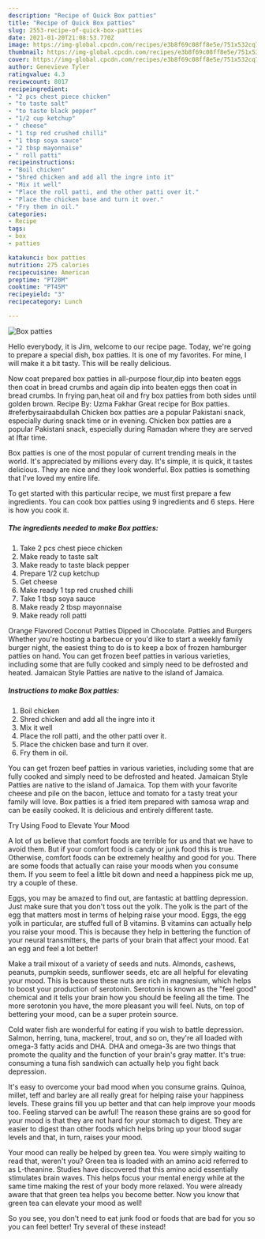```yaml
---
description: "Recipe of Quick Box patties"
title: "Recipe of Quick Box patties"
slug: 2553-recipe-of-quick-box-patties
date: 2021-01-20T21:08:53.770Z
image: https://img-global.cpcdn.com/recipes/e3b8f69c08ff8e5e/751x532cq70/box-patties-recipe-main-photo.jpg
thumbnail: https://img-global.cpcdn.com/recipes/e3b8f69c08ff8e5e/751x532cq70/box-patties-recipe-main-photo.jpg
cover: https://img-global.cpcdn.com/recipes/e3b8f69c08ff8e5e/751x532cq70/box-patties-recipe-main-photo.jpg
author: Genevieve Tyler
ratingvalue: 4.3
reviewcount: 8017
recipeingredient:
- "2 pcs chest piece chicken"
- "to taste salt"
- "to taste black pepper"
- "1/2 cup ketchup"
- " cheese"
- "1 tsp red crushed chilli"
- "1 tbsp soya sauce"
- "2 tbsp mayonnaise"
- " roll patti"
recipeinstructions:
- "Boil chicken"
- "Shred chicken and add all the ingre into it"
- "Mix it well"
- "Place the roll patti, and the other patti over it."
- "Place the chicken base and turn it over."
- "Fry them in oil."
categories:
- Recipe
tags:
- box
- patties

katakunci: box patties 
nutrition: 275 calories
recipecuisine: American
preptime: "PT20M"
cooktime: "PT45M"
recipeyield: "3"
recipecategory: Lunch

---
```



![Box patties](https://img-global.cpcdn.com/recipes/e3b8f69c08ff8e5e/751x532cq70/box-patties-recipe-main-photo.jpg)

Hello everybody, it is Jim, welcome to our recipe page. Today, we're going to prepare a special dish, box patties. It is one of my favorites. For mine, I will make it a bit tasty. This will be really delicious.

Now coat prepared box patties in all-purpose flour,dip into beaten eggs then coat in bread crumbs and again dip into beaten eggs then coat in bread crumbs. In frying pan,heat oil and fry box patties from both sides until golden brown. Recipe By: Uzma Fakhar Great recipe for Box patties. #referbysairaabdullah Chicken box patties are a popular Pakistani snack, especially during snack time or in evening. Chicken box patties are a popular Pakistani snack, especially during Ramadan where they are served at Iftar time.

Box patties is one of the most popular of current trending meals in the world. It's appreciated by millions every day. It's simple, it is quick, it tastes delicious. They are nice and they look wonderful. Box patties is something that I've loved my entire life.


To get started with this particular recipe, we must first prepare a few ingredients. You can cook box patties using 9 ingredients and 6 steps. Here is how you cook it.

<!--inarticleads1-->

##### The ingredients needed to make Box patties:

1. Take 2 pcs chest piece chicken
1. Make ready to taste salt
1. Make ready to taste black pepper
1. Prepare 1/2 cup ketchup
1. Get  cheese
1. Make ready 1 tsp red crushed chilli
1. Take 1 tbsp soya sauce
1. Make ready 2 tbsp mayonnaise
1. Make ready  roll patti


Orange Flavored Coconut Patties Dipped in Chocolate. Patties and Burgers Whether you&#39;re hosting a barbecue or you&#39;d like to start a weekly family burger night, the easiest thing to do is to keep a box of frozen hamburger patties on hand. You can get frozen beef patties in various varieties, including some that are fully cooked and simply need to be defrosted and heated. Jamaican Style Patties are native to the island of Jamaica. 

<!--inarticleads2-->

##### Instructions to make Box patties:

1. Boil chicken
1. Shred chicken and add all the ingre into it
1. Mix it well
1. Place the roll patti, and the other patti over it.
1. Place the chicken base and turn it over.
1. Fry them in oil.


You can get frozen beef patties in various varieties, including some that are fully cooked and simply need to be defrosted and heated. Jamaican Style Patties are native to the island of Jamaica. Top them with your favorite cheese and pile on the bacon, lettuce and tomato for a tasty treat your family will love. Box patties is a fried item prepared with samosa wrap and can be easily cooked. It is delicious and entirely different taste. 

Try Using Food to Elevate Your Mood


A lot of us believe that comfort foods are terrible for us and that we have to avoid them. But if your comfort food is candy or junk food this is true. Otherwise, comfort foods can be extremely healthy and good for you. There are some foods that actually can raise your moods when you consume them. If you seem to feel a little bit down and need a happiness pick me up, try a couple of these.

Eggs, you may be amazed to find out, are fantastic at battling depression. Just make sure that you don't toss out the yolk. The yolk is the part of the egg that matters most in terms of helping raise your mood. Eggs, the egg yolk in particular, are stuffed full of B vitamins. B vitamins can actually help you raise your mood. This is because they help in bettering the function of your neural transmitters, the parts of your brain that affect your mood. Eat an egg and feel a lot better!

Make a trail mixout of a variety of seeds and nuts. Almonds, cashews, peanuts, pumpkin seeds, sunflower seeds, etc are all helpful for elevating your mood. This is because these nuts are rich in magnesium, which helps to boost your production of serotonin. Serotonin is known as the "feel good" chemical and it tells your brain how you should be feeling all the time. The more serotonin you have, the more pleasant you will feel. Nuts, on top of bettering your mood, can be a super protein source.

Cold water fish are wonderful for eating if you wish to battle depression. Salmon, herring, tuna, mackerel, trout, and so on, they're all loaded with omega-3 fatty acids and DHA. DHA and omega-3s are two things that promote the quality and the function of your brain's gray matter. It's true: consuming a tuna fish sandwich can actually help you fight back depression. 

It's easy to overcome your bad mood when you consume grains. Quinoa, millet, teff and barley are all really great for helping raise your happiness levels. These grains fill you up better and that can help improve your moods too. Feeling starved can be awful! The reason these grains are so good for your mood is that they are not hard for your stomach to digest. They are easier to digest than other foods which helps bring up your blood sugar levels and that, in turn, raises your mood.

Your mood can really be helped by green tea. You were simply waiting to read that, weren't you? Green tea is loaded with an amino acid referred to as L-theanine. Studies have discovered that this amino acid essentially stimulates brain waves. This helps focus your mental energy while at the same time making the rest of your body more relaxed. You were already aware that that green tea helps you become better. Now you know that green tea can elevate your mood as well!

So you see, you don't need to eat junk food or foods that are bad for you so you can feel better! Try several of these instead!

